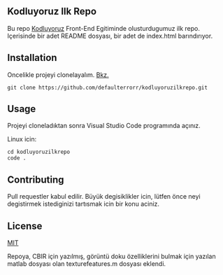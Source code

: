 ## Kodluyoruz Ilk Repo

Bu repo [Kodluyoruz](https://www.kodluyoruz.org/) Front-End Egitiminde olusturdugumuz ilk repo. Içerisinde bir adet README dosyası, bir adet de index.html barındırıyor.

## Installation

Oncelikle projeyi clonelayalım. [Bkz.](https://github.com/defaulterrorr/kodluyoruzilkrepo.git)

```
git clone https://github.com/defaulterrorr/kodluyoruzilkrepo.git 
```
## Usage
Projeyi cloneladıktan sonra Visual Studio Code programında açınız.

Linux icin:
```
cd kodluyoruzilkrepo
code .
```
## Contributing

Pull requestler kabul edilir. Büyük degisiklikler icin, lütfen önce neyi degistirmek istediginizi tartısmak icin bir konu aciniz.

## License

[MIT](MIT)

Repoya, CBIR için yazılmış, görüntü doku özelliklerini bulmak için yazılan matlab dosyası olan texturefeatures.m dosyası eklendi.